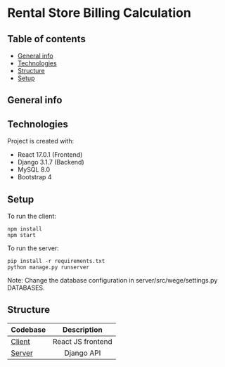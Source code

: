 # Rental Store Billing Calculation 
<!-- Placing the order  -->
## Table of contents
* [General info](#general-info)
* [Technologies](#technologies)
* [Structure](#structure)
* [Setup](#setup)

## General info
	
## Technologies
Project is created with:
* React 17.0.1 (Frontend)
* Django 3.1.7 (Backend)
* MySQL 8.0
* Bootstrap 4 
	
## Setup
To run the client:
```
npm install
npm start
```
To run the server:
```
pip install -r requirements.txt
python manage.py runserver
```
Note: Change the database configuration in server/src/wege/settings.py  DATABASES.

## Structure

| Codebase             |      Description      |
| :------------------- | :-------------------: |
| [Client](client)       |      React JS frontend      |
| [Server](server) |     Django API      |

